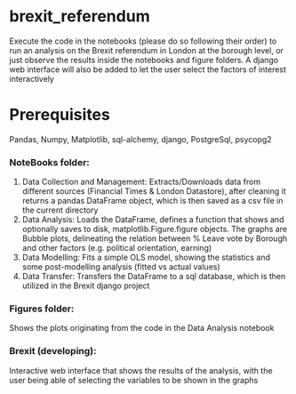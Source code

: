 # brexit_referendum
Execute the code in the notebooks (please do so following their order) to run an analysis on the Brexit referendum in London at the borough level, or just observe the results inside the notebooks and figure folders. A django web interface will also be added to let the user select the factors of interest interactively  

# Prerequisites  

Pandas, Numpy, Matplotlib, sql-alchemy, django, PostgreSql, psycopg2

### NoteBooks folder:

1. Data Collection and Management: Extracts/Downloads data from different sources (Financial Times & London Datastore), after cleaning it returns a pandas DataFrame object, which is then saved as a csv file in the current directory
2. Data Analysis: Loads the DataFrame, defines a function that shows and optionally saves to disk, matplotlib.Figure.figure objects. The graphs are Bubble plots, delineating the relation between % Leave vote by Borough and other factors (e.g. political orientation, earning)
3. Data Modelling: Fits a simple OLS model, showing the statistics and some post-modelling analysis (fitted vs actual values)
4. Data Transfer: Transfers the DataFrame to a sql database, which is then utilized in the Brexit django project

### Figures folder:

Shows the plots originating from the code in the Data Analysis notebook

### Brexit (developing):

Interactive web interface that shows the results of the analysis, with the user being able of selecting the variables to be shown in the graphs
